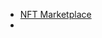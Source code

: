 - [NFT Marketplace](https://www.figma.com/design/D2J9Jb4DMHnmgmXQ01FXH8/NFT-Marketplace?node-id=60-543&p=f&t=GFbOrSAWfNgLRqzU-0)
- 